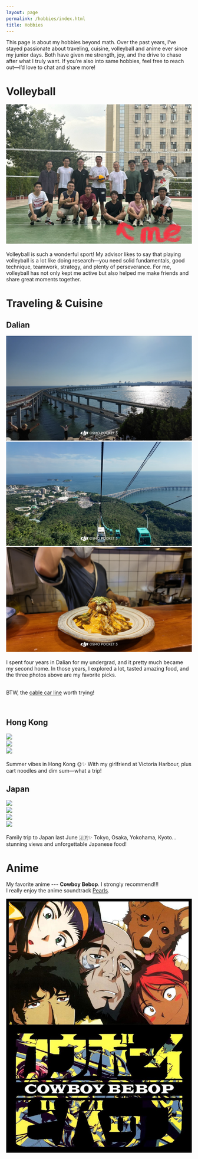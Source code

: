 ```yaml
---
layout: page
permalink: /hobbies/index.html
title: Hobbies
---
```


This page is about my hobbies beyond math. Over the past years, I’ve stayed passionate about traveling, cuisine, volleyball and anime ever since my junior days. Both have given me strength, joy, and the drive to chase after what I truly want. If you’re also into same hobbies, feel free to reach out—I’d love to chat and share more!

# Volleyball

<div>
<img src="/images/volleyball.jpg">
</div>
<br>Volleyball is such a wonderful sport! My advisor likes to say that playing volleyball is a lot like doing research—you need solid fundamentals, good technique, teamwork, strategy, and plenty of perseverance. For me, volleyball has not only kept me active but also helped me make friends and share great moments together.

<br>

# Traveling & Cuisine

## Dalian

<div>
<img src="/images/dalian1.jpg">
</div>
<div>
<img src="/images/dalian2.jpg">
</div>
<div>
<img src="/images/homorice.jpg">
</div>
<br>I spent four years in Dalian for my undergrad, and it pretty much became my second home. In those years, I explored a lot, tasted amazing food, and the three photos above are my favorite picks. 

<br>BTW, the [cable car line] worth trying!

[cable car line]: https://maps.app.goo.gl/99wFsk2fW6tXSBdz9

<br>

## Hong Kong

<div>
<img src="/images/victoriaport.jpg">
</div>
<div>
<img src="/images/hongkong1.jpg">
</div>
<div>
<img src="/images/hongkong2.jpg">
</div>
<br>Summer vibes in Hong Kong 🌞✨ With my girlfriend at Victoria Harbour, plus cart noodles and dim sum—what a trip!

<br>

## Japan

<div>
<img src="/images/tokyo1.jpg"></div>
<div>
<img src="/images/kyoto.jpg"></div>
<div>
<img src="/images/osaka.jpg"></div>
<div>
<img src="/images/yokohama.jpg">
</div>
<br>Family trip to Japan last June 🇯🇵✨ Tokyo, Osaka, Yokohama, Kyoto… stunning views and unforgettable Japanese food!

<br>

# Anime

My favorite anime --- **Cowboy Bebop**.
I strongly recommend!!!
<br>
I really enjoy the anime soundtrack [Pearls](https://open.spotify.com/track/6X1yT94KVkmAgIGJoCRLFw?si=dbe3c2a6aeab47da).

<div class="one">
<img src="/images/cb.jpg"></div>

<!-- # Cat & Dog

Adorable kittens and puppies.

<div class="one">
<img src="/images/cat1.jpg">
</div>
<div class="one">
<img src="/images/cat2.jpg">
</div>
<div class="one">
<img src="/images/dog.jpg">
</div>
<br> -->
